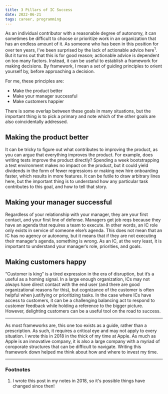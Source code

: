```yaml
---
title: 3 Pillars of IC Success
date: 2022-06-21
tags: career, programming
---
```


As an individual contributor with a reasonable degree of autonomy, it can sometimes be difficult to choose or prioritize work in an organization that has an endless amount of it. As someone who has been in this position for over ten years, I’ve been surprised by the lack of actionable advice here<sup>1</sup>. But it turns out that this is for good reason; actionable advice is dependent on too many factors. Instead, it can be useful to establish a framework for making decisions. By framework, I mean a set of guiding principles to orient yourself by, before approaching a decision.

For me, these principles are:

- Make the product better
- Make your manager successful
- Make customers happier

There is some overlap between these goals in many situations, but the important thing is to pick a primary and note which of the other goals are also coincidentally addressed.

## Making the product better

It can be tricky to figure out what contributes to improving the product, as you can argue that everything improves the product. For example, does writing tests improve the product directly? Spending a week bootstrapping a test environment makes no impact on the product, but it could yield dividends in the form of fewer regressions or making new hire onboarding faster, which results in more features. It can be futile to draw arbitrary lines here, but the important thing is to understand how any particular task contributes to this goal, and how to tell that story.

## Making your manager successful

Regardless of your relationship with your manager, they are your first contact, and your first line of defense. Managers get job reqs because they have an agenda that requires a team to execute. In other words, an IC role only exists in service of someone else’s agenda. This does not mean that an IC has no agency or autonomy, but it means that if they are not executing their manager’s agenda, something is wrong. As an IC, at the very least, it is important to understand your manager’s role, priorities, and goals.

## Making customers happy

“Customer is king” is a tired expression in the era of disruption, but it’s a useful as a homing signal. In a large enough organization, ICs may not always have direct contact with the end user (and there are good organizational reasons for this), but cognizance of the customer is often helpful when justifying or prioritizing tasks. In the case where ICs have access to customers, it can be a challenging balancing act to respond to customer feedback while holding a reference to the bigger picture. However, delighting customers can be a useful tool on the road to success.

---

As most frameworks are, this one too exists as a guide, rather than a prescription. As such, it requires a critical eye and may not apply to every situation. I wrote this in 2018 in the thick of my time at Apple. As much as Apple is an innovative company, it is also a large company with a myriad of coroporate structures that can be difficult to navigate. Writing this framework down helped me think about how and where to invest my time.

---

### Footnotes

1. I wrote this post in my notes in 2018, so it's possible things have changed since then!

